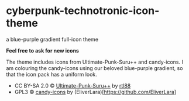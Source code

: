 # cyberpunk-technotronic-icon-theme
a blue-purple gradient full-icon theme

**Feel free to ask for new icons**

The theme includes icons from Ultimate-Punk-Suru++ and candy-icons.
I am colouring the candy-icons using our beloved blue-purple gradient, so that the icon pack has a uniform look.

* CC BY-SA 2.0 © [Ultimate-Punk-Suru++](https://www.opendesktop.org/p/1333537/) by [rtl88](https://www.opendesktop.org/u/rtl88)
* GPL3 © [candy-icons](https://github.com/EliverLara/candy-icons) by (EliverLara)[https://github.com/EliverLara]
